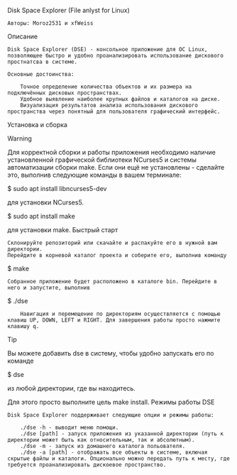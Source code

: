 Disk Space Explorer (File anlyst for Linux)

    Авторы: Moroz2531 и xfWeiss

Описание

    Disk Space Explorer (DSE) - консольное приложение для OC Linux, позволяющее быстро и удобно проанализировать использование дискового простнатсва в системе.

    Основные достоинства:

        Точное определение количества объектов и их размера на подключённых дисковых пространствах.
        Удобное выявление наиболее крупных файлов и каталогов на диске.
        Визуализация результатов анализа использования дискового пространства через понятный для пользователя графический интерфейс.

Установка и сборка

Warning

Для корректной сборки и работы приложения необходимо наличие установленной графической библиотеки NCurses5 и системы автоматизации сборки make. Если они ещё не установлены - сделайте это, выполнив следующие команды в вашем терминале:

$ sudo apt install libncurses5-dev

для установки NCurses5.

$ sudo apt install make

для установки make.
Быстрый старт

    Склонируйте репозиторий или скачайте и распакуйте его в нужной вам директории.
    Перейдите в корневой каталог проекта и соберите его, выполнив команду

$ make

    Собранное приложение будет расположено в каталоге bin. Перейдите в него и запустите, выполнив

$ ./dse

        Навигация и перемещение по директориям осуществляется с помощью клавиш UP, DOWN, LEFT и RIGHT. Для завершения работы просто нажмите клавишу q.

Tip

Вы можете добавить dse в систему, чтобы удобно запускать его по команде

$ dse

из любой директории, где вы находитесь.

Для этого просто выполните цель make install.
Режимы работы DSE

    Disk Space Explorer поддерживает следующие опции и режимы работы:

        ./dse -h - выводит меню помощи.
        ./dse [path] - запуск приложения из указанной директории (путь к директории может быть как относительным, так и абсолютным).
        ./dse -m - запуск из домашнего каталога польователя.
        ./dse -a [path] - отображать все объекты в системе, включая скрытые файлы и каталоги. Опционально можно передать путь к месту, где требуется проанализировать дискоевое пространство.


